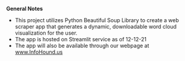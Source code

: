 
**General Notes**

- This project utilizes Python Beautiful Soup Library to create a web 
scraper app that generates a dynamic, downloadable word cloud visualization for the user.
- The app is hosted on Streamlit service as of 12-12-21
- The app will also be available through our webpage at www.InfoHound.us
